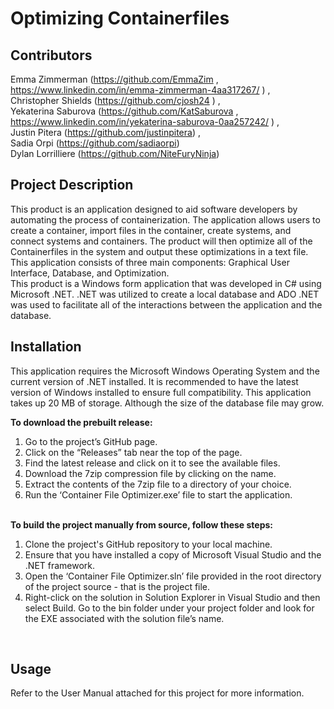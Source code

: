 # **Optimizing Containerfiles** 

## Contributors 
Emma Zimmerman (https://github.com/EmmaZim , https://www.linkedin.com/in/emma-zimmerman-4aa317267/ )  ,<br>
Christopher Shields (https://github.com/cjosh24 ) ,<br>
Yekaterina Saburova (https://github.com/KatSaburova , https://www.linkedin.com/in/yekaterina-saburova-0aa257242/ ) , <br>
Justin Pitera (https://github.com/justinpitera) , <br>
Sadia Orpi (https://github.com/sadiaorpi) <br>
Dylan Lorrilliere (https://github.com/NiteFuryNinja)<br>

## Project Description 
This product is an application designed to aid software developers by automating the process of containerization. The application allows users to create a container, import files in the container, create systems, and connect systems and containers. The product will then optimize all of the Containerfiles in the system and output these optimizations in a text file. This application consists of three main components: Graphical User Interface, Database, and Optimization.<br>
This product is a Windows form application that was developed in C# using Microsoft .NET. .NET was utilized to create a local database and ADO .NET was used to facilitate all of the interactions between the application and the database. 


## Installation 
This application requires the Microsoft Windows Operating System and the current version of .NET installed. It is recommended to have the latest version of Windows installed to ensure full compatibility. This application takes up 20 MB of storage. Although the size of the database file may grow.<br>

**To download the prebuilt release:**
1. Go to the project’s GitHub page.<br>
2. Click on the “Releases” tab near the top of the page.<br>
3. Find the latest release and click on it to see the available files.<br>
4. Download the 7zip compression file by clicking on the name.<br> 
5. Extract the contents of the 7zip file to a directory of your choice.<br>
6. Run the ‘Container File Optimizer.exe’ file to start the application. <br></br> 

**To build the project manually from source, follow these steps:**<br>
1. Clone the project's GitHub repository to your local machine.<br>
2. Ensure that you have installed a copy of Microsoft Visual Studio and the .NET framework.<br>
3. Open the ‘Container File Optimizer.sln’ file provided in the root directory of the project source - that is the project file.<br>
4. Right-click on the solution in Solution Explorer in Visual Studio and then select Build. Go to the bin folder under your project folder and look for the EXE associated with the solution file’s name. 
<br>


## Usage
Refer to the User Manual attached for this project for more information. <br>
